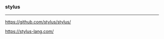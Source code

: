 ### stylus
---
https://github.com/stylus/stylus/

https://stylus-lang.com/




```
```

```
```

```
```


